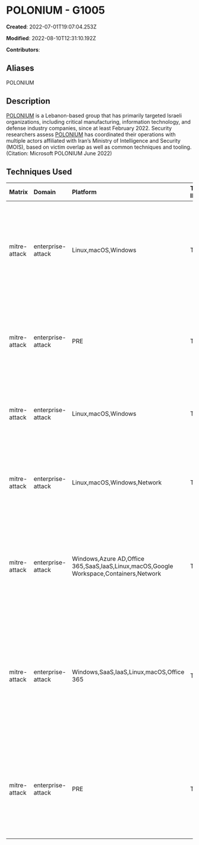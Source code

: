 # POLONIUM - G1005

**Created**: 2022-07-01T19:07:04.253Z

**Modified**: 2022-08-10T12:31:10.192Z

**Contributors**: 

## Aliases

POLONIUM

## Description

[POLONIUM](https://attack.mitre.org/groups/G1005) is a Lebanon-based group that has primarily targeted Israeli organizations, including critical manufacturing, information technology, and defense industry companies, since at least February 2022. Security researchers assess [POLONIUM](https://attack.mitre.org/groups/G1005) has coordinated their operations with multiple actors affiliated with Iran’s Ministry of Intelligence and Security (MOIS), based on victim overlap as well as common techniques and tooling.(Citation: Microsoft POLONIUM June 2022)

## Techniques Used

|Matrix|Domain|Platform|Technique ID|Technique Name|Use|
| :---| :---| :---| :---| :---| :---|
|mitre-attack|enterprise-attack|Linux,macOS,Windows|T1567.002|Exfiltration to Cloud Storage|[POLONIUM](https://attack.mitre.org/groups/G1005) has exfiltrated stolen data to [POLONIUM](https://attack.mitre.org/groups/G1005)-owned OneDrive and Dropbox accounts.(Citation: Microsoft POLONIUM June 2022) |
|mitre-attack|enterprise-attack|PRE|T1588.002|Tool|[POLONIUM](https://attack.mitre.org/groups/G1005) has obtained and used tools such as AirVPN and plink in their operations.(Citation: Microsoft POLONIUM June 2022) |
|mitre-attack|enterprise-attack|Linux,macOS,Windows|T1102.002|Bidirectional Communication|[POLONIUM](https://attack.mitre.org/groups/G1005) has used OneDrive and DropBox for C2.(Citation: Microsoft POLONIUM June 2022)|
|mitre-attack|enterprise-attack|Linux,macOS,Windows,Network|T1090|Proxy|[POLONIUM](https://attack.mitre.org/groups/G1005) has used the AirVPN service for operational activity.(Citation: Microsoft POLONIUM June 2022)|
|mitre-attack|enterprise-attack|Windows,Azure AD,Office 365,SaaS,IaaS,Linux,macOS,Google Workspace,Containers,Network|T1078|Valid Accounts|[POLONIUM](https://attack.mitre.org/groups/G1005) has used valid compromised credentials to gain access to victim environments.(Citation: Microsoft POLONIUM June 2022)|
|mitre-attack|enterprise-attack|Windows,SaaS,IaaS,Linux,macOS,Office 365|T1199|Trusted Relationship|[POLONIUM](https://attack.mitre.org/groups/G1005) has used compromised credentials from an IT company to target downstream customers including a law firm and aviation company.(Citation: Microsoft POLONIUM June 2022)|
|mitre-attack|enterprise-attack|PRE|T1583.006|Web Services|[POLONIUM](https://attack.mitre.org/groups/G1005) has created and used legitimate Microsoft OneDrive accounts for their operations.(Citation: Microsoft POLONIUM June 2022)|
